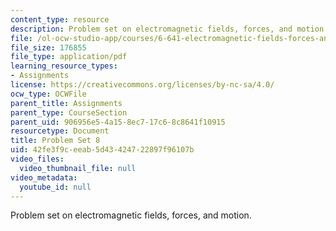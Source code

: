 ```yaml
---
content_type: resource
description: Problem set on electromagnetic fields, forces, and motion.
file: /ol-ocw-studio-app/courses/6-641-electromagnetic-fields-forces-and-motion-spring-2005/42fe3f9ceeab5d43424722897f96107b_ps8sp05.pdf
file_size: 176855
file_type: application/pdf
learning_resource_types:
- Assignments
license: https://creativecommons.org/licenses/by-nc-sa/4.0/
ocw_type: OCWFile
parent_title: Assignments
parent_type: CourseSection
parent_uid: 906956e5-4a15-8ec7-17c6-8c8641f10915
resourcetype: Document
title: Problem Set 8
uid: 42fe3f9c-eeab-5d43-4247-22897f96107b
video_files:
  video_thumbnail_file: null
video_metadata:
  youtube_id: null
---
```

Problem set on electromagnetic fields, forces, and motion.